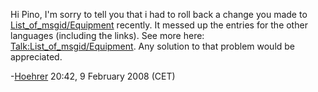 Hi Pino, I'm sorry to tell you that i had to roll back a change you made
to [List_of_msgid/Equipment](List_of_msgid/Equipment "wikilink")
recently. It messed up the entries for the other languages (including
the links). See more here:
[Talk:List_of_msgid/Equipment](Talk:List_of_msgid/Equipment "wikilink").
Any solution to that problem would be appreciated.

\-[Hoehrer](User:Hoehrer "wikilink") 20:42, 9 February 2008 (CET)